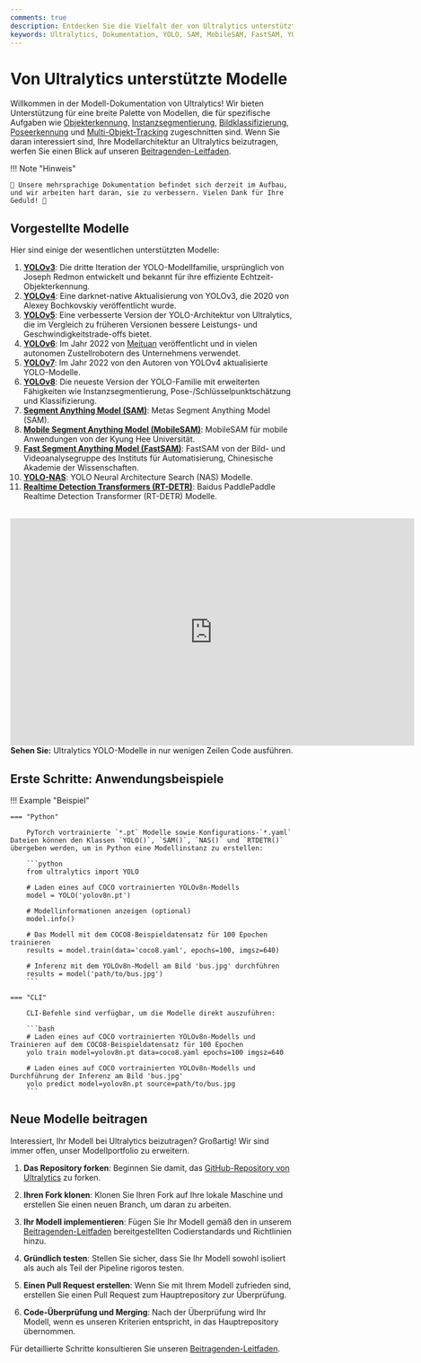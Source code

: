 ```yaml
---
comments: true
description: Entdecken Sie die Vielfalt der von Ultralytics unterstützten Modelle der YOLO-Familie, SAM, MobileSAM, FastSAM, YOLO-NAS und RT-DETR Modelle. Beginnen Sie mit Beispielen für die Verwendung in CLI und Python.
keywords: Ultralytics, Dokumentation, YOLO, SAM, MobileSAM, FastSAM, YOLO-NAS, RT-DETR, Modelle, Architekturen, Python, CLI
---
```


# Von Ultralytics unterstützte Modelle

Willkommen in der Modell-Dokumentation von Ultralytics! Wir bieten Unterstützung für eine breite Palette von Modellen, die für spezifische Aufgaben wie [Objekterkennung](../tasks/detect.md), [Instanzsegmentierung](../tasks/segment.md), [Bildklassifizierung](../tasks/classify.md), [Poseerkennung](../tasks/pose.md) und [Multi-Objekt-Tracking](../modes/track.md) zugeschnitten sind. Wenn Sie daran interessiert sind, Ihre Modellarchitektur an Ultralytics beizutragen, werfen Sie einen Blick auf unseren [Beitragenden-Leitfaden](../../help/contributing.md).

!!! Note "Hinweis"

    🚧 Unsere mehrsprachige Dokumentation befindet sich derzeit im Aufbau, und wir arbeiten hart daran, sie zu verbessern. Vielen Dank für Ihre Geduld! 🙏

## Vorgestellte Modelle

Hier sind einige der wesentlichen unterstützten Modelle:

1. **[YOLOv3](../../models/yolov3.md)**: Die dritte Iteration der YOLO-Modellfamilie, ursprünglich von Joseph Redmon entwickelt und bekannt für ihre effiziente Echtzeit-Objekterkennung.
2. **[YOLOv4](../../models/yolov4.md)**: Eine darknet-native Aktualisierung von YOLOv3, die 2020 von Alexey Bochkovskiy veröffentlicht wurde.
3. **[YOLOv5](../../models/yolov5.md)**: Eine verbesserte Version der YOLO-Architektur von Ultralytics, die im Vergleich zu früheren Versionen bessere Leistungs- und Geschwindigkeitstrade-offs bietet.
4. **[YOLOv6](../../models/yolov6.md)**: Im Jahr 2022 von [Meituan](https://about.meituan.com/) veröffentlicht und in vielen autonomen Zustellrobotern des Unternehmens verwendet.
5. **[YOLOv7](../../models/yolov7.md)**: Im Jahr 2022 von den Autoren von YOLOv4 aktualisierte YOLO-Modelle.
6. **[YOLOv8](../../models/yolov8.md)**: Die neueste Version der YOLO-Familie mit erweiterten Fähigkeiten wie Instanzsegmentierung, Pose-/Schlüsselpunktschätzung und Klassifizierung.
7. **[Segment Anything Model (SAM)](../../models/sam.md)**: Metas Segment Anything Model (SAM).
8. **[Mobile Segment Anything Model (MobileSAM)](../../models/mobile-sam.md)**: MobileSAM für mobile Anwendungen von der Kyung Hee Universität.
9. **[Fast Segment Anything Model (FastSAM)](../../models/fast-sam.md)**: FastSAM von der Bild- und Videoanalysegruppe des Instituts für Automatisierung, Chinesische Akademie der Wissenschaften.
10. **[YOLO-NAS](../../models/yolo-nas.md)**: YOLO Neural Architecture Search (NAS) Modelle.
11. **[Realtime Detection Transformers (RT-DETR)](../../models/rtdetr.md)**: Baidus PaddlePaddle Realtime Detection Transformer (RT-DETR) Modelle.

<p align="center">
  <br>
  <iframe width="720" height="405" src="https://www.youtube.com/embed/MWq1UxqTClU?si=nHAW-lYDzrz68jR0"
    title="YouTube-Video-Player" frameborder="0"
    allow="accelerometer; autoplay; clipboard-write; encrypted-media; gyroscope; picture-in-picture; web-share"
    allowfullscreen>
  </iframe>
  <br>
  <strong>Sehen Sie:</strong> Ultralytics YOLO-Modelle in nur wenigen Zeilen Code ausführen.
</p>

## Erste Schritte: Anwendungsbeispiele

!!! Example "Beispiel"

    === "Python"

        PyTorch vortrainierte `*.pt` Modelle sowie Konfigurations-`*.yaml` Dateien können den Klassen `YOLO()`, `SAM()`, `NAS()` und `RTDETR()` übergeben werden, um in Python eine Modellinstanz zu erstellen:

        ```python
        from ultralytics import YOLO

        # Laden eines auf COCO vortrainierten YOLOv8n-Modells
        model = YOLO('yolov8n.pt')

        # Modellinformationen anzeigen (optional)
        model.info()

        # Das Modell mit dem COCO8-Beispieldatensatz für 100 Epochen trainieren
        results = model.train(data='coco8.yaml', epochs=100, imgsz=640)

        # Inferenz mit dem YOLOv8n-Modell am Bild 'bus.jpg' durchführen
        results = model('path/to/bus.jpg')
        ```

    === "CLI"

        CLI-Befehle sind verfügbar, um die Modelle direkt auszuführen:

        ```bash
        # Laden eines auf COCO vortrainierten YOLOv8n-Modells und Trainieren auf dem COCO8-Beispieldatensatz für 100 Epochen
        yolo train model=yolov8n.pt data=coco8.yaml epochs=100 imgsz=640

        # Laden eines auf COCO vortrainierten YOLOv8n-Modells und Durchführung der Inferenz am Bild 'bus.jpg'
        yolo predict model=yolov8n.pt source=path/to/bus.jpg
        ```

## Neue Modelle beitragen

Interessiert, Ihr Modell bei Ultralytics beizutragen? Großartig! Wir sind immer offen, unser Modellportfolio zu erweitern.

1. **Das Repository forken**: Beginnen Sie damit, das [GitHub-Repository von Ultralytics](https://github.com/ultralytics/ultralytics) zu forken.

2. **Ihren Fork klonen**: Klonen Sie Ihren Fork auf Ihre lokale Maschine und erstellen Sie einen neuen Branch, um daran zu arbeiten.

3. **Ihr Modell implementieren**: Fügen Sie Ihr Modell gemäß den in unserem [Beitragenden-Leitfaden](../../help/contributing.md) bereitgestellten Codierstandards und Richtlinien hinzu.

4. **Gründlich testen**: Stellen Sie sicher, dass Sie Ihr Modell sowohl isoliert als auch als Teil der Pipeline rigoros testen.

5. **Einen Pull Request erstellen**: Wenn Sie mit Ihrem Modell zufrieden sind, erstellen Sie einen Pull Request zum Hauptrepository zur Überprüfung.

6. **Code-Überprüfung und Merging**: Nach der Überprüfung wird Ihr Modell, wenn es unseren Kriterien entspricht, in das Hauptrepository übernommen.

Für detaillierte Schritte konsultieren Sie unseren [Beitragenden-Leitfaden](../../help/contributing.md).
